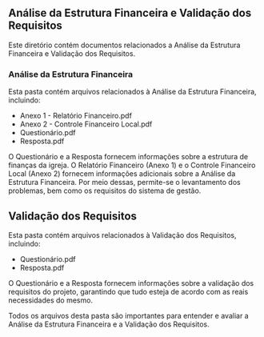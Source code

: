 ## Análise da Estrutura Financeira e Validação dos Requisitos
Este diretório contém documentos relacionados a Análise da Estrutura Financeira e Validação dos Requisitos.

### Análise da Estrutura Financeira
Esta pasta contém arquivos relacionados à Análise da Estrutura Financeira, incluindo:

* Anexo 1 - Relatório Financeiro.pdf
* Anexo 2 - Controle Financeiro Local.pdf
* Questionário.pdf
* Resposta.pdf

O Questionário e a Resposta fornecem informações sobre a estrutura de finanças da igreja. O Relatório Financeiro (Anexo 1) e o Controle Financeiro Local (Anexo 2) fornecem informações adicionais sobre a Análise da Estrutura Financeira. Por meio dessas, permite-se o levantamento dos problemas, bem como os requisitos do sistema de gestão.

## Validação dos Requisitos
Esta pasta contém arquivos relacionados à Validação dos Requisitos, incluindo:

* Questionário.pdf
* Resposta.pdf

O Questionário e a Resposta fornecem informações sobre a validação dos requisitos do projeto, garantindo que tudo esteja de acordo com as reais necessidades do mesmo.

Todos os arquivos desta pasta são importantes para entender e avaliar a Análise da Estrutura Financeira e a Validação dos Requisitos.
